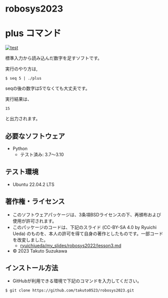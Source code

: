 # robosys2023

# plus コマンド
[![test](https://github.com/takuto0523/robosys2023/actions/workflows/test.yml/badge.svg)](https://github.com/takuto0523/robosys2023/actions/workflows/test.yml)


標準入力から読み込んだ数字を足すソフトです。

実行のやり方は,
```
$ seq 5 | ./plus
```
seqの後の数字は5でなくても大丈夫です。

実行結果は、
```
15
```
と出力されます。

## 必要なソフトウェア
* Python
  * テスト済み: 3.7～3.10

## テスト環境
* Ubuntu 22.04.2 LTS

## 著作権・ライセンス
* このソフトウェアパッケージは、3条項BSDライセンスの下、再頒布および使用が許可されます。
* このパッケージのコードは、下記のスライド (CC-BY-SA 4.0 by Ryuichi Ueda) のものを、本人の許可を得て自身の著作としたものです。一部コードを改変しました。
  * [ryuichiueda/my_slides/robosys2022/lesson3.md](https://github.com/ryuichiueda/my_slides/blob/e62cce75befe2433a96c1e813bcc0eaa2941305b/robosys_2022/lesson3.md)
* © 2023 Takuto Suzukawa

## インストール方法
* GitHubが利用できる環境で下記のコマンドを入力してください。

```
$ git clone https://github.com/takuto0523/robosys2023.git
```
